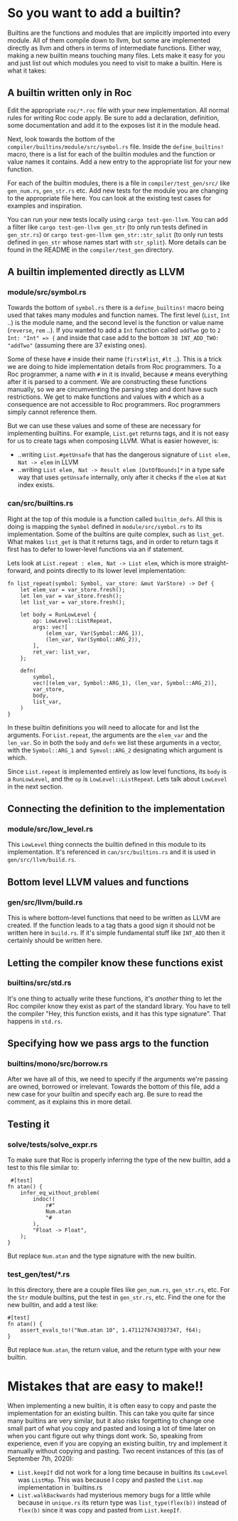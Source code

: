 # So you want to add a builtin?

Builtins are the functions and modules that are implicitly imported into every module. All of them compile down to llvm, but some are implemented directly as llvm and others in terms of intermediate functions. Either way, making a new builtin means touching many files. Lets make it easy for you and just list out which modules you need to visit to make a builtin. Here is what it takes:

## A builtin written only in Roc

Edit the appropriate `roc/*.roc` file with your new implementation. All normal rules for writing Roc code apply. Be sure to add a declaration, definition, some documentation and add it to the exposes list it in the module head.

Next, look towards the bottom of the  `compiler/builtins/module/src/symbol.rs` file. Inside the `define_builtins!` macro, there is a list for each of the builtin modules and the function or value names it contains. Add a new entry to the appropriate list for your new function.

For each of the builtin modules, there is a file in `compiler/test_gen/src/` like `gen_num.rs`, `gen_str.rs` etc. Add new tests for the module you are changing to the appropriate file here. You can look at the existing test cases for examples and inspiration.

You can run your new tests locally using `cargo test-gen-llvm`. You can add a filter like `cargo test-gen-llvm gen_str` (to only run tests defined in `gen_str.rs`) or `cargo test-gen-llvm gen_str::str_split` (to only run tests defined in `gen_str` whose names start with `str_split`). More details can be found in the README in the `compiler/test_gen` directory.

## A builtin implemented directly as LLVM

### module/src/symbol.rs

Towards the bottom of `symbol.rs` there is a `define_builtins!` macro being used that takes many modules and function names. The first level (`List`, `Int` ..) is the module name, and the second level is the function or value name (`reverse`, `rem` ..). If you wanted to add a `Int` function called `addTwo` go to `2 Int: "Int" => {` and inside that case add to the bottom `38 INT_ADD_TWO: "addTwo"` (assuming there are 37 existing ones).

Some of these have `#` inside their name (`first#list`, `#lt` ..). This is a trick we are doing to hide implementation details from Roc programmers. To a Roc programmer, a name with `#` in it is invalid, because `#` means everything after it is parsed to a comment. We are constructing these functions manually, so we are circumventing the parsing step and dont have such restrictions. We get to make functions and values with `#` which as a consequence are not accessible to Roc programmers. Roc programmers simply cannot reference them.

But we can use these values and some of these are necessary for implementing builtins. For example, `List.get` returns tags, and it is not easy for us to create tags when composing LLVM. What is easier however, is:
- ..writing `List.#getUnsafe` that has the dangerous signature of `List elem, Nat -> elem` in LLVM
- ..writing `List elem, Nat -> Result elem [OutOfBounds]*` in a type safe way that uses `getUnsafe` internally, only after it checks if the `elem` at `Nat` index exists.


### can/src/builtins.rs

Right at the top of this module is a function called `builtin_defs`. All this is doing is mapping the `Symbol` defined in `module/src/symbol.rs` to its implementation. Some of the builtins are quite complex, such as `list_get`. What makes `list_get` is that it returns tags, and in order to return tags it first has to  defer to lower-level functions via an if statement.

Lets look at `List.repeat : elem, Nat -> List elem`, which is more straight-forward, and points directly to its lower level implementation:
```
fn list_repeat(symbol: Symbol, var_store: &mut VarStore) -> Def {
    let elem_var = var_store.fresh();
    let len_var = var_store.fresh();
    let list_var = var_store.fresh();

    let body = RunLowLevel {
        op: LowLevel::ListRepeat,
        args: vec![
            (elem_var, Var(Symbol::ARG_1)),
            (len_var, Var(Symbol::ARG_2)),
        ],
        ret_var: list_var,
    };

    defn(
        symbol,
        vec![(elem_var, Symbol::ARG_1), (len_var, Symbol::ARG_2)],
        var_store,
        body,
        list_var,
    )
}
```
In these builtin definitions you will need to allocate for and list the arguments. For `List.repeat`, the arguments are the `elem_var` and the `len_var`. So in both the `body` and `defn` we list these arguments in a vector, with the `Symbol::ARG_1` and` Symvol::ARG_2` designating which argument is which.

Since `List.repeat` is implemented entirely as low level functions, its `body` is a `RunLowLevel`, and the `op` is `LowLevel::ListRepeat`. Lets talk about `LowLevel` in the next section.

## Connecting the definition to the implementation
### module/src/low_level.rs
This `LowLevel` thing connects the builtin defined in this module to its implementation. It's referenced in `can/src/builtins.rs` and it is used in `gen/src/llvm/build.rs`.

## Bottom level LLVM values and functions
### gen/src/llvm/build.rs
This is where bottom-level functions that need to be written as LLVM are created. If the function leads to a tag thats a good sign it should not be written here in `build.rs`. If it's simple fundamental stuff like `INT_ADD` then it certainly should be written here.

## Letting the compiler know these functions exist
### builtins/src/std.rs
It's one thing to actually write these functions, it's _another_ thing to let the Roc compiler know they exist as part of the standard library. You have to tell the compiler "Hey, this function exists, and it has this type signature". That happens in `std.rs`.

## Specifying how we pass args to the function
### builtins/mono/src/borrow.rs
After we have all of this, we need to specify if the arguments we're passing are owned, borrowed or irrelevant. Towards the bottom of this file, add a new case for your builtin and specify each arg. Be sure to read the comment, as it explains this in more detail.

## Testing it
### solve/tests/solve_expr.rs
To make sure that Roc is properly inferring the type of the new builtin, add a test to this file similar to:
```
 #[test]
fn atan() {
    infer_eq_without_problem(
        indoc!(
            r#"
            Num.atan
            "#
        ),
        "Float -> Float",
    );
}
```
But replace `Num.atan` and the type signature with the new builtin.

### test_gen/test/*.rs
In this directory, there are a couple files like `gen_num.rs`, `gen_str.rs`, etc. For the `Str` module builtins, put the test in `gen_str.rs`, etc. Find the one for the new builtin, and add a test like:
```
#[test]
fn atan() {
    assert_evals_to!("Num.atan 10", 1.4711276743037347, f64);
}
```
But replace `Num.atan`, the return value, and the return type with your new builtin.

# Mistakes that are easy to make!!

When implementing a new builtin, it is often easy to copy and paste the implementation for an existing builtin. This can take you quite far since many builtins are very similar, but it also risks forgetting to change one small part of what you copy and pasted and losing a lot of time later on when you cant figure out why things dont work. So, speaking from experience, even if you are copying an existing builtin, try and implement it manually without copying and pasting. Two recent instances of this (as of September 7th, 2020):

- `List.keepIf` did not work for a long time because in builtins its `LowLevel` was `ListMap`. This was because I copy and pasted the `List.map` implementation in `builtins.rs
- `List.walkBackwards` had mysterious memory bugs for a little while because in `unique.rs` its return type was `list_type(flex(b))` instead of `flex(b)` since it was copy and pasted from `List.keepIf`.
